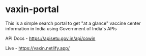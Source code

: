 # vaxin-portal

This is a simple search portal to get "at a glance" vaccine center information in India using Government of India's APIs

API Docs - https://apisetu.gov.in/api/cowin

Live - https://vaxin.netlify.app/

